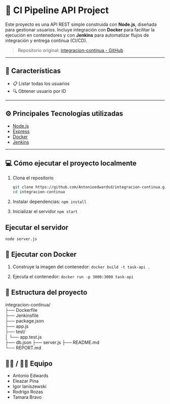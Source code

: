 # 📝 CI Pipeline API Project

Este proyecto es una API REST simple construida con **Node.js**, diseñada para gestionar usuarios. Incluye integración con **Docker** para facilitar la ejecución en contenedores y con **Jenkins** para automatizar flujos de integración y entrega continua (CI/CD).

> Repositorio original: [integracion-continua - GitHub](https://github.com/Antonioedwardsd/integracion-continua)

---

## 🚀 Características

- 📋 Listar todas los usuarios  
- 🔍 Obtener usuario por ID  

---

## ⚙️ Principales Tecnologías utilizadas

- [Node.js](https://nodejs.org/)
- [Express](https://expressjs.com/)
- [Docker](https://www.docker.com/)
- [Jenkins](https://www.jenkins.io/)

---

## 💻 Cómo ejecutar el proyecto localmente

1. Clona el repositorio  
   ```bash
   git clone https://github.com/Antonioedwardsd/integracion-continua.git
   cd integracion-continua
   ```

2. Instalar dependencias: `npm install`  

3. Inicializar el servidor `npm start`

## Ejecutar el servidor

`node server.js`

## 🐳 Ejecutar con Docker

1. Construye la imagen del contenedor: `docker build -t task-api .`  

2. Ejecuta el contenedor: `docker run -p 3000:3000 task-api`

## 📂 Estructura del proyecto

integracion-continua/  
├── Dockerfile  
├── Jenkinsfile  
├── package.json   
├── app.js  
├── test/  
│   └── app.test.js  
├── db.json
├── server.js
├── README.md  
└── REPORT.md  

## 👩‍💻 / 👨‍💻 Equipo

- Antonio Edwards
- Eleazar Pina
- Igor Ianiszewski
- Rodrigo Rozas
- Tamara Bravo
